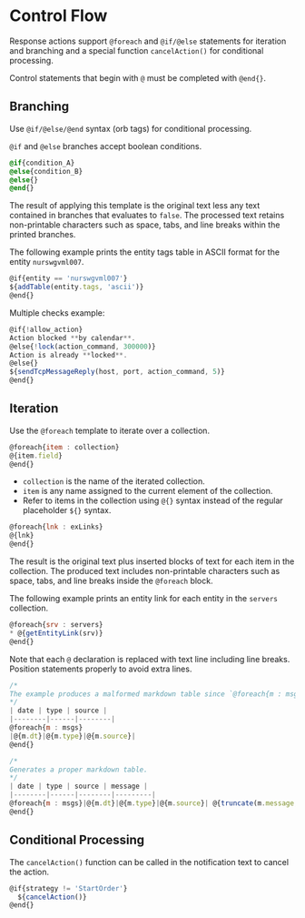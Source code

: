 # Control Flow

Response actions support `@foreach` and `@if/@else` statements for iteration and branching and a special function `cancelAction()` for conditional processing.

Control statements that begin with `@` must be completed with `@end{}`.

## Branching

Use `@if/@else/@end` syntax (orb tags) for conditional processing.

`@if` and `@else` branches accept boolean conditions.

```css
@if{condition_A}
@else{condition_B}
@else{}
@end{}
```

The result of applying this template is the original text less any text contained in branches that evaluates to `false`. The processed text retains non-printable characters such as space, tabs, and line breaks within the printed branches.

The following example prints the entity tags table in ASCII format for the entity `nurswgvml007`.

```javascript
@if{entity == 'nurswgvml007'}
${addTable(entity.tags, 'ascii')}
@end{}
```

Multiple checks example:

```javascript
@if{!allow_action}
Action blocked **by calendar**.
@else{!lock(action_command, 300000)}
Action is already **locked**.
@else{}
${sendTcpMessageReply(host, port, action_command, 5)}
@end{}
```

## Iteration

Use the `@foreach` template to iterate over a collection.

```javascript
@foreach{item : collection}
@{item.field}
@end{}
```

* `collection` is the name of the iterated collection.
* `item` is any name assigned to the current element of the collection.
* Refer to items in the collection using `@{}` syntax instead of the regular placeholder `${}` syntax.

```javascript
@foreach{lnk : exLinks}
@{lnk}
@end{}
```

The result is the original text plus inserted blocks of text for each item in the collection. The produced text includes non-printable characters such as space, tabs, and line breaks inside the `@foreach` block.

The following example prints an entity link for each entity in the `servers` collection.

```javascript
@foreach{srv : servers}
* @{getEntityLink(srv)}
@end{}
```

Note that each `@` declaration is replaced with text line including line breaks. Position statements properly to avoid extra lines.

```javascript
/*
The example produces a malformed markdown table since `@foreach{m : msgs}` is replaced with empty line.
*/
| date | type | source |
|--------|------|--------|
@foreach{m : msgs}
|@{m.dt}|@{m.type}|@{m.source}|
@end{}
```

```javascript
/*
Generates a proper markdown table.
*/
| date | type | source | message |
|--------|------|--------|---------|
@foreach{m : msgs}|@{m.dt}|@{m.type}|@{m.source}| @{truncate(m.message, 128)} |
@end{}
```

## Conditional Processing

The `cancelAction()` function can be called in the notification text to cancel the action.

```javascript
@if{strategy != 'StartOrder'}
  ${cancelAction()}
@end{}
```